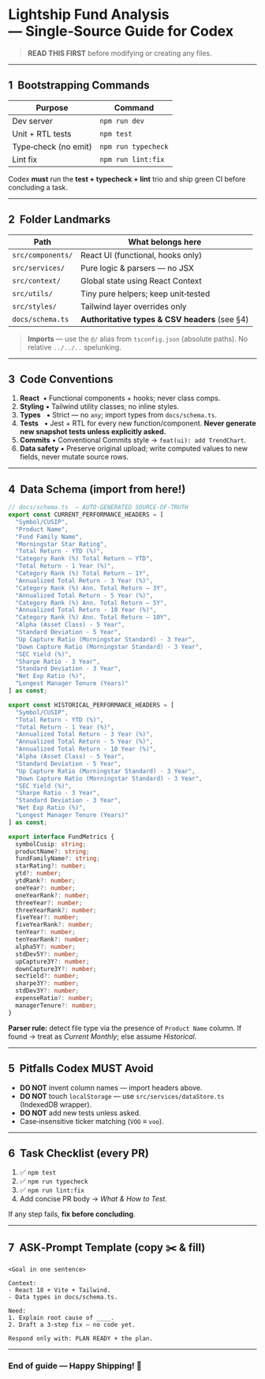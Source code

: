 # Lightship Fund Analysis — **Single‑Source Guide for Codex**

> **READ THIS FIRST** before modifying or creating any files.

---

## 1  Bootstrapping Commands

| Purpose              | Command             |
| -------------------- | ------------------- |
| Dev server           | `npm run dev`       |
| Unit + RTL tests     | `npm test`          |
| Type‑check (no emit) | `npm run typecheck` |
| Lint fix             | `npm run lint:fix`  |

Codex **must** run the **test + typecheck + lint** trio and ship green CI before concluding a task.

---

## 2  Folder Landmarks

| Path              | What belongs here                              |
| ----------------- | ---------------------------------------------- |
| `src/components/` | React UI (functional, hooks only)              |
| `src/services/`   | Pure logic & parsers — no JSX                  |
| `src/context/`    | Global state using React Context               |
| `src/utils/`      | Tiny pure helpers; keep unit‑tested            |
| `src/styles/`     | Tailwind layer overrides only                  |
| `docs/schema.ts`  | **Authoritative types & CSV headers** (see §4) |

> **Imports** — use the `@/` alias from `tsconfig.json` (absolute paths). No relative `../../..` spelunking.

---

## 3  Code Conventions

1. **React**  ▪ Functional components + hooks; never class comps.
2. **Styling** ▪ Tailwind utility classes; no inline styles.
3. **Types**   ▪ Strict — no `any`; import types from `docs/schema.ts`.
4. **Tests**   ▪ Jest + RTL for every new function/component. **Never generate new snapshot tests unless explicitly asked.**
5. **Commits** ▪ Conventional Commits style → `feat(ui): add TrendChart`.
6. **Data safety** ▪ Preserve original upload; write computed values to new fields, never mutate source rows.

---

## 4  Data Schema (import from here!)

```ts
// docs/schema.ts  – AUTO‑GENERATED SOURCE‑OF‑TRUTH
export const CURRENT_PERFORMANCE_HEADERS = [
  "Symbol/CUSIP",
  "Product Name",
  "Fund Family Name",
  "Morningstar Star Rating",
  "Total Return - YTD (%)",
  "Category Rank (%) Total Return – YTD",
  "Total Return - 1 Year (%)",
  "Category Rank (%) Total Return – 1Y",
  "Annualized Total Return - 3 Year (%)",
  "Category Rank (%) Ann. Total Return – 3Y",
  "Annualized Total Return - 5 Year (%)",
  "Category Rank (%) Ann. Total Return – 5Y",
  "Annualized Total Return - 10 Year (%)",
  "Category Rank (%) Ann. Total Return – 10Y",
  "Alpha (Asset Class) - 5 Year",
  "Standard Deviation - 5 Year",
  "Up Capture Ratio (Morningstar Standard) - 3 Year",
  "Down Capture Ratio (Morningstar Standard) - 3 Year",
  "SEC Yield (%)",
  "Sharpe Ratio - 3 Year",
  "Standard Deviation - 3 Year",
  "Net Exp Ratio (%)",
  "Longest Manager Tenure (Years)"
] as const;

export const HISTORICAL_PERFORMANCE_HEADERS = [
  "Symbol/CUSIP",
  "Total Return - YTD (%)",
  "Total Return - 1 Year (%)",
  "Annualized Total Return - 3 Year (%)",
  "Annualized Total Return - 5 Year (%)",
  "Annualized Total Return - 10 Year (%)",
  "Alpha (Asset Class) - 5 Year",
  "Standard Deviation - 5 Year",
  "Up Capture Ratio (Morningstar Standard) - 3 Year",
  "Down Capture Ratio (Morningstar Standard) - 3 Year",
  "SEC Yield (%)",
  "Sharpe Ratio - 3 Year",
  "Standard Deviation - 3 Year",
  "Net Exp Ratio (%)",
  "Longest Manager Tenure (Years)"
] as const;

export interface FundMetrics {
  symbolCusip: string;
  productName?: string;
  fundFamilyName?: string;
  starRating?: number;
  ytd?: number;
  ytdRank?: number;
  oneYear?: number;
  oneYearRank?: number;
  threeYear?: number;
  threeYearRank?: number;
  fiveYear?: number;
  fiveYearRank?: number;
  tenYear?: number;
  tenYearRank?: number;
  alpha5Y?: number;
  stdDev5Y?: number;
  upCapture3Y?: number;
  downCapture3Y?: number;
  secYield?: number;
  sharpe3Y?: number;
  stdDev3Y?: number;
  expenseRatio?: number;
  managerTenure?: number;
}
```

**Parser rule:** detect file type via the presence of `Product Name` column.
If found → treat as *Current Monthly*; else assume *Historical*.

---

## 5  Pitfalls Codex MUST Avoid

* **DO NOT** invent column names — import headers above.
* **DO NOT** touch `localStorage` — use `src/services/dataStore.ts` (IndexedDB wrapper).
* **DO NOT** add new tests unless asked.
* Case‑insensitive ticker matching (`VOO` ≡ `voo`).

---

## 6  Task Checklist (every PR)

1. ✅ `npm test`
2. ✅ `npm run typecheck`
3. ✅ `npm run lint:fix`
4. Add concise PR body → *What & How to Test.*

If any step fails, **fix before concluding**.

---

## 7  ASK‑Prompt Template (copy ✂️ & fill)

```text
<Goal in one sentence>

Context:
- React 18 + Vite + Tailwind.
- Data types in docs/schema.ts.

Need:
1. Explain root cause of ____.
2. Draft a 3‑step fix — no code yet.

Respond only with: PLAN READY + the plan.
```

---

### End of guide — Happy Shipping! 🚀
